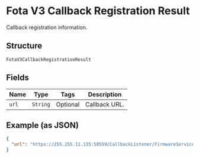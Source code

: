 
# Fota V3 Callback Registration Result

Callback registration information.

## Structure

`FotaV3CallbackRegistrationResult`

## Fields

| Name | Type | Tags | Description |
|  --- | --- | --- | --- |
| `url` | `String` | Optional | Callback URL. |

## Example (as JSON)

```json
{
  "url": "https://255.255.11.135:50559/CallbackListener/FirmwareServiceMessages.asmx"
}
```

